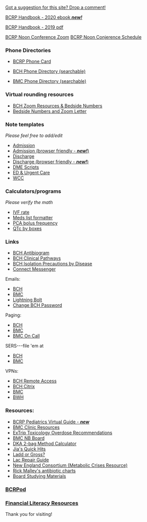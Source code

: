 [Got a suggestion for this site? Drop a comment!](https://forms.gle/cCPaitdskAdVLr1P8)

[BCRP Handbook - 2020 ebook ***new!***](https://bcrplinks.ca/BCRP_handbook/book/)

[BCRP Handbook - 2019 pdf](files/bcrp-handbook-2019.pdf)

[BCRP Noon Conference Zoom](https://bostonchildrens.zoom.us/j/99881114271?pwd=alYrUWF6QTU4UmNrUDJ6b0h4eGoxZz09)
[BCRP Noon Conjerence Schedule](https://docs.google.com/spreadsheets/d/1S0arO5ojWyGS5NU7oEMJVeSgyVdNuGAZALgr3H9FG2U/edit#gid=1884716835)

### Phone Directories

- [BCRP Phone Card](files/bcrp-phone-card-20-21.pdf)

- [BCH Phone Directory (searchable)](phone/BCHPhone.html)

- [BMC Phone Directory (searchable)](phone/BMCPhone.html)

### Virtual rounding resources

- [BCH Zoom Resources & Bedside Numbers](http://web2.tch.harvard.edu/champs/mainpageS2745P83.html)
- [Bedside Numbers and Zoom Letter](https://docs.google.com/document/d/1eZf04_Ab5LJzAUF_icibPcpI8ElCuMkbqwejOhnAtkY/edit?usp=sharing)

### Note templates

*Please feel free to add/edit*

- [Admission](https://bit.ly/bcrpadmission)
- [Admission (browser friendly - ***new!***)](templates/InptAdmission.html)
- [Discharge](https://bit.ly/bcrpdischarge)
- [Discharge (browser friendly - ***new!***)](templates/InptDischarge.html)
- [DME Scripts](https://bit.ly/bcrpdme)
- [ED & Urgent Care](https://bit.ly/bcrpedurgent)
- [WCC](https://bit.ly/bcrpwcc)

### Calculators/programs

*Please verify the math*

- [IVF rate](calcs/ivf.html)
- [Meds list formatter](calcs/meds.html)
- [PCA bolus frequency](calcs/pca.html)
- [QTc by boxes](calcs/qtc.html)

### Links

- [BCH Antibiogram](https://bchfit.tch.harvard.edu/)
- [BCH Clinical Pathways](https://bchfit.tch.harvard.edu/clinical-pathways/www/index.html#/home)
- [BCH Isolation Precautions by Disease](http://chbshare.chboston.org/elibrary/ptsvc/tools/ref/refipc/refipc/ref_ic_prec_by_disease.doc)
- [Connect Messenger](https://communication.careawareconnect.com)

Emails:
- [BCH](http://outlook.com/owa/chboston.org)
- [BMC](https://mail.bmc.org)
- [Lightning Bolt](https://s2.lightning-bolt.com)
- [Change BCH Password](https://accessmanager.chboston.org/AccessOptions/HTML/LandingPages/RemoteAccessManager.asp)

Paging:
- [BCH](https://chpage.tch.harvard.edu/webxchange)
- [BMC](https://directory.bmc.org/webxchange/)
- [BMC On Call](http://oncall.bmc.org/)

SERS---file 'em at 
- [BCH](http://sersmsprod.chboston.org/RL6_Prod/Homecenter/Client/Login.aspx?ReturnUrl=%2fRL6_PROD%2f)
- [BMC](https://rl.bmc.org/RL_BMC_Prod/)

VPNs:
- [BCH Remote Access](https://myapps.childrens.harvard.edu/vpn/index.html)
- [BCH Citrix](https://ctxaccess.mybmc.org)
- [BMC](https://ctxaccess.mybmc.org/)
- [BWH](https://workspace.partners.org/vpn/index.html)

### Resources:

- [BCRP Pediatrics Virtual Guide - ***new***](https://docs.google.com/document/d/13Havj_UIoQzBl0G_e2WRiDuZpCVIfpZAq0P-vN5E7iU/edit)
- [BMC Clinic Resources](https://docs.google.com/document/d/1fKMJqRPYKDcch9WPT2txDJf1stmheE13dhnxrd0CMlY/edit?usp=sharing)
- [ExTrip Toxicology Overdose Recommendations](https://www.extrip-workgroup.org/)
- [BMC NB Board](files/bmc-ward-board.jpeg)
- [DKA 2-bag Method Calculator](http://chbshare.chboston.org/elibrary/ptsvc/tools/ref/pcmref/pcmref/ref_pharm_DKA_rate_calculator.xlsx)
- [Jia's Quick Hits](https://www.dropbox.com/sh/0ch5lfyelxu2v8r/AAAs4bK_pqlr0FpEw8LoC4dCa?dl=0&lst=)
- [Ladd or Gross?](files/ladd-gross.jpeg)
- [Lac Repair Guide](files/laceration-repair-guide.pdf)
- [New England Consortium (Metabolic Crises Resource)](https://newenglandconsortium.org/for-professionals)
- [Rick Malley's antibiotic charts](https://static1.squarespace.com/static/55c666c9e4b08b99adb9cf05/t/59242fadbe6594d8a0b3825c/1495543725984/Antibiotic+Coverage+Charts.pdf)
- [Board Studying Materials](https://drive.google.com/drive/folders/1zlT04TwttbaB2C2MKOrPrw7CS_Sns8FT?usp=sharing)

### [BCRPod](./bcrpod.md)

### [Financial Literacy Resources](https://drive.google.com/drive/folders/1h4mqeOOYy6D52pZikoVrU8_HTQXpF5d2?usp=sharing)

Thank you for visiting!
